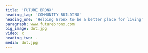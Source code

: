 ```yaml
---
title: 'FUTURE BRONX'
heading_tag: 'COMMUNITY BUILDING'
heading_one: 'Helping Bronx to be a better place for living'
paragraph: www.futurebronx.com
big_image: dot.jpg
video: x
heading_two: .
media: dot.jpg
---
```


